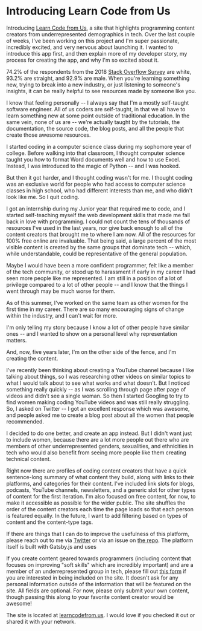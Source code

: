 # Introducing Learn Code from Us
 Introducing [Learn Code from Us](https://learncodefrom.us/), a site that highlights programming content creators from underrepresented demographics in tech. Over the last couple of weeks, I've been working on this project and I'm super passionate, incredibly excited, and very nervous about launching it. I wanted to introduce this app first, and then explain more of my developer story, my process for creating the app, and why I'm so excited about it.

74.2% of the respondents from the 2018 [Stack Overflow Survey](https://insights.stackoverflow.com/survey/2018/) are white, 93.2% are straight, and 92.9% are male. When you're learning something new, trying to break into a new industry, or just listening to someone's insights, it can be really helpful to see resources made by someone like you.

I know that feeling personally -- I always say that I'm a mostly self-taught software engineer. All of us coders are self-taught, in that we all have to learn something new at some point outside of traditional education. In the same vein, none of us are -- we're actually taught by the tutorials, the documentation, the source code, the blog posts, and all the people that create those awesome resources.

I started coding in a computer science class during my sophomore year of college. Before walking into that classroom, I thought computer science taught you how to format Word documents well and how to use Excel. Instead, I was introduced to the magic of Python -- and I was hooked. 

But then it got harder, and I thought coding wasn't for me. I thought coding was an exclusive world for people who had access to computer science classes in high school, who had different interests than me, and who didn't look like me. So I quit coding.

I got an internship during my Junior year that required me to code, and I started self-teaching myself the web development skills that made me fall back in love with programming. I could not count the tens of thousands of resources I've used in the last years, nor give back enough to all of the content creators that brought me to where I am now. All of the resources for 100% free online are invaluable. That being said, a large percent of the most visible content is created by the same groups that dominate tech -- which, while understandable, could be representative of the general population. 

Maybe I would have been a more confident programmer, felt like a member of the tech community, or stood up to harassment if early in my career I had seen more people like me represented. I am still in a position of a lot of privilege compared to a lot of other people -- and I know that the things I went through may be much worse for them.

 As of this summer, I've worked on the same team as other women for the first time in my career. There are so many encouraging signs of change within the industry, and I can't wait for more. 

I'm only telling my story because I know a lot of other people have similar ones -- and I wanted to show on a personal level why representation matters.
 
 And, now, five years later, I'm on the other side of the fence, and I'm creating the content. 

 I've recently been thinking about creating a YouTube channel because I like talking about things, so I was researching other videos on similar topics to what I would talk about to see what works and what doesn't. But I noticed something really quickly -- as I was scrolling through page after page of videos and didn't see a single woman. So then I started Googling to try to find women making coding YouTube videos and was still really struggling. So, I asked on Twitter -- I got an excellent response which was awesome, and people asked me to create a blog post about all the women that people recommended.

 I decided to do one better, and create an app instead. But I didn't want just to include women, because there are a lot more people out there who are members of other underrepresented genders, sexualities, and ethnicities in tech who would also benefit from seeing more people like them creating technical content. 

Right now there are profiles of coding content creators that have a quick sentence-long summary of what content they build, along with links to their platforms, and categories for their content. I've included link slots for blogs, podcasts, YouTube channels, newsletters, and a generic slot for other types of content for the first iteration. I'm also focused on free content, for now, to make it accessible as possible for the wider public. The site shuffles the order of the content creators each time the page loads so that each person is featured equally. In the future, I want to add filtering based on types of content and the content-type tags.

If there are things that I can do to improve the usefulness of this platform, please reach out to me via [Twitter](https://twitter.com/ASpittel) or via an issue on [the repo](https://github.com/aspittel/learn-code-from-us). The platform itself is built with Gatsby.js and uses 

If you create content geared towards programmers (including content that focuses on improving "soft skills" which are incredibly important) and are a member of an underrepresented group in tech, please fill out [this form](https://airtable.com/shrYbUMMlR1iVpA1l) if you are interested in being included on the site. It doesn't ask for any personal information outside of the information that will be featured on the site. All fields are optional. For now, please only submit your own content, though passing this along to your favorite content creator would be awesome!

The site is located at [learncodefrom.us](https://learncodefrom.us/). I would love if you checked it out or shared it with your network. 

